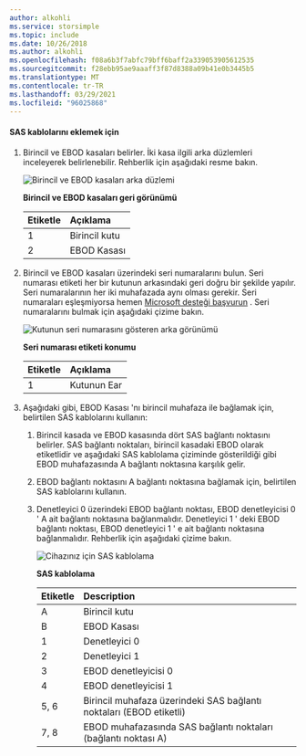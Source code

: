 ```yaml
---
author: alkohli
ms.service: storsimple
ms.topic: include
ms.date: 10/26/2018
ms.author: alkohli
ms.openlocfilehash: f08a6b3f7abfc79bff6baff2a339053905612535
ms.sourcegitcommit: f28ebb95ae9aaaff3f87d8388a09b41e0b3445b5
ms.translationtype: MT
ms.contentlocale: tr-TR
ms.lasthandoff: 03/29/2021
ms.locfileid: "96025868"
---
```

#### <a name="to-attach-the-sas-cables"></a>SAS kablolarını eklemek için
1. Birincil ve EBOD kasaları belirler. İki kasa ilgili arka düzlemleri inceleyerek belirlenebilir. Rehberlik için aşağıdaki resme bakın. 
   
    ![Birincil ve EBOD kasaları arka düzlemi](./media/storsimple-sas-cable-8600/HCSBackplaneofprimaryandEBODenclosure.png)
   
    **Birincil ve EBOD kasaları geri görünümü**
   
   | Etiketle | Açıklama |
   |:--- |:--- |
   | 1 |Birincil kutu |
   | 2 |EBOD Kasası |
2. Birincil ve EBOD kasaları üzerindeki seri numaralarını bulun. Seri numarası etiketi her bir kutunun arkasındaki geri doğru bir şekilde yapılır. Seri numaralarının her iki muhafazada aynı olması gerekir. Seri numaraları eşleşmiyorsa hemen [Microsoft desteği başvurun](../articles/storsimple/storsimple-8000-contact-microsoft-support.md) . Seri numaralarını bulmak için aşağıdaki çizime bakın.
   
    ![Kutunun seri numarasını gösteren arka görünümü](./media/storsimple-sas-cable-8600/HCSRearviewofenclosureindicatinglocationofserialnumbersticker.png)
   
    **Seri numarası etiketi konumu**
   
   | Etiketle | Açıklama |
   |:--- |:--- |
   | 1 |Kutunun Ear |
3. Aşağıdaki gibi, EBOD Kasası 'nı birincil muhafaza ile bağlamak için, belirtilen SAS kablolarını kullanın:
   
   1. Birincil kasada ve EBOD kasasında dört SAS bağlantı noktasını belirler. SAS bağlantı noktaları, birincil kasadaki EBOD olarak etiketlidir ve aşağıdaki SAS kablolama çiziminde gösterildiği gibi EBOD muhafazasında A bağlantı noktasına karşılık gelir.
   2. EBOD bağlantı noktasını A bağlantı noktasına bağlamak için, belirtilen SAS kablolarını kullanın.
   3. Denetleyici 0 üzerindeki EBOD bağlantı noktası, EBOD denetleyicisi 0 ' A ait bağlantı noktasına bağlanmalıdır. Denetleyici 1 ' deki EBOD bağlantı noktası, EBOD denetleyici 1 ' e ait bağlantı noktasına bağlanmalıdır. Rehberlik için aşağıdaki çizime bakın. 
      
      ![Cihazınız için SAS kablolama](./media/storsimple-sas-cable-8600/HCSSAScablingforyourdevice.png)
      
      **SAS kablolama**
      
      | Etiketle | Description |
      |:--- |:--- |
      | A |Birincil kutu |
      | B |EBOD Kasası |
      | 1 |Denetleyici 0 |
      | 2 |Denetleyici 1 |
      | 3 |EBOD denetleyicisi 0 |
      | 4 |EBOD denetleyicisi 1 |
      | 5, 6 |Birincil muhafaza üzerindeki SAS bağlantı noktaları (EBOD etiketli) |
      | 7, 8 |EBOD muhafazasında SAS bağlantı noktaları (bağlantı noktası A) |